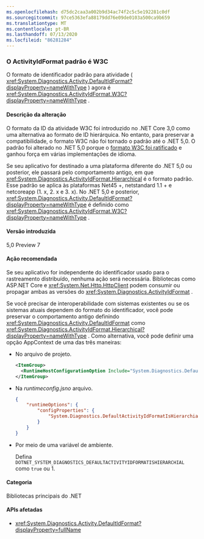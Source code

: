 ```yaml
---
ms.openlocfilehash: d75dc2caa3a002b9d34ac74f2c5c5e192281c0df
ms.sourcegitcommit: 97ce5363efa88179dd76e09de0103a500ca9b659
ms.translationtype: MT
ms.contentlocale: pt-BR
ms.lasthandoff: 07/13/2020
ms.locfileid: "86281284"
---
```

### <a name="default-activityidformat-is-w3c"></a>O ActivityIdFormat padrão é W3C

O formato de identificador padrão para atividade ( <xref:System.Diagnostics.Activity.DefaultIdFormat?displayProperty=nameWithType> ) agora é <xref:System.Diagnostics.ActivityIdFormat.W3C?displayProperty=nameWithType> .

#### <a name="change-description"></a>Descrição da alteração

O formato da ID da atividade W3C foi introduzido no .NET Core 3,0 como uma alternativa ao formato de ID hierárquica. No entanto, para preservar a compatibilidade, o formato W3C não foi tornado o padrão até o .NET 5,0. O padrão foi alterado no .NET 5,0 porque o [formato W3C foi ratificado](https://www.w3.org/TR/trace-context/) e ganhou força em várias implementações de idioma.

Se seu aplicativo for destinado a uma plataforma diferente do .NET 5,0 ou posterior, ele passará pelo comportamento antigo, em que <xref:System.Diagnostics.ActivityIdFormat.Hierarchical> é o formato padrão. Esse padrão se aplica às plataformas Net45 +, netstandard 1.1 + e netcoreapp (1. x, 2. x e 3. x). No .NET 5,0 e posterior, <xref:System.Diagnostics.Activity.DefaultIdFormat?displayProperty=nameWithType> é definido como <xref:System.Diagnostics.ActivityIdFormat.W3C?displayProperty=nameWithType> .

#### <a name="version-introduced"></a>Versão introduzida

5,0 Preview 7

#### <a name="recommended-action"></a>Ação recomendada

Se seu aplicativo for independente do identificador usado para o rastreamento distribuído, nenhuma ação será necessária. Bibliotecas como ASP.NET Core e <xref:System.Net.Http.HttpClient> podem consumir ou propagar ambas as versões do <xref:System.Diagnostics.ActivityIdFormat> .

Se você precisar de interoperabilidade com sistemas existentes ou se os sistemas atuais dependem do formato do identificador, você pode preservar o comportamento antigo definindo <xref:System.Diagnostics.Activity.DefaultIdFormat> como <xref:System.Diagnostics.ActivityIdFormat.Hierarchical?displayProperty=nameWithType> . Como alternativa, você pode definir uma opção AppContext de uma das três maneiras:

- No arquivo de projeto.

  ```xml
  <ItemGroup>
    <RuntimeHostConfigurationOption Include="System.Diagnostics.DefaultActivityIdFormatIsHierarchial" Value="true" />
  </ItemGroup>
  ```

- Na *runtimeconfig.jsno* arquivo.

  ```json
  {
      "runtimeOptions": {
          "configProperties": {
              "System.Diagnostics.DefaultActivityIdFormatIsHierarchial": true
          }
      }
  }
  ```

- Por meio de uma variável de ambiente.

  Defina `DOTNET_SYSTEM_DIAGNOSTICS_DEFAULTACTIVITYIDFORMATISHIERARCHIAL` como `true` ou 1.

#### <a name="category"></a>Categoria

Bibliotecas principais do .NET

#### <a name="affected-apis"></a>APIs afetadas

- <xref:System.Diagnostics.Activity.DefaultIdFormat?displayProperty=fullName>

<!--

#### Affected APIs

- `P:System.Diagnostics.Activity.DefaultIdFormat`

-->
